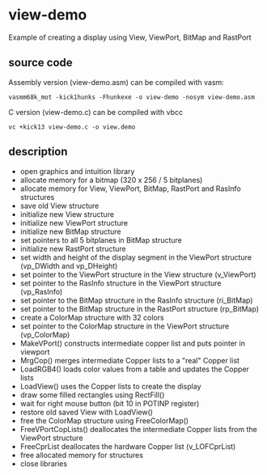 # view-demo
Example of creating a display using View, ViewPort, BitMap and RastPort

## source code
Assembly version (view-demo.asm) can be compiled with vasm:
```shell
vasmm68k_mot -kick1hunks -Fhunkexe -o view-demo -nosym view-demo.asm
```

C version (view-demo.c) can be compiled with vbcc
```shell
vc +kick13 view-demo.c -o view.demo
```

## description
+ open graphics and intuition library
+ allocate memory for a bitmap (320 x 256 / 5 bitplanes)
+ allocate memory for View, ViewPort, BitMap, RastPort and RasInfo structures
+ save old View structure
+ initialize new View structure
+ initialize new ViewPort structure
+ initialize new BitMap structure
+ set pointers to all 5 bitplanes in BitMap structure
+ initialize new RastPort structure
+ set width and height of the display segment in the ViewPort structure (vp_DWidth and vp_DHeight)
+ set pointer to the ViewPort structure in the View structure (v_ViewPort)
+ set pointer to the RasInfo structure in the ViewPort structure (vp_RasInfo)
+ set pointer to the BitMap structure in the RasInfo structure (ri_BitMap)
+ set pointer to the BitMap structure in the RastPort structure (rp_BitMap)
+ create a ColorMap structure with 32 colors
+ set pointer to the ColorMap structure in the ViewPort structure (vp_ColorMap)
+ MakeVPort() constructs intermediate copper list and puts pointer in viewport
+ MrgCop() merges intermediate Copper lists to a "real" Copper list
+ LoadRGB4() loads color values from a table and updates the Copper lists
+ LoadView() uses the Copper lists to create the display
+ draw some filled rectangles using RectFill()
+ wait for right mouse button (bit 10 in POTINP register)
+ restore old saved View with LoadView()
+ free the ColorMap structure using FreeColorMap()
+ FreeVPortCopLists() deallocates the intermediate Copper lists from the ViewPort structure
+ FreeCprList deallocates the hardware Copper list (v_LOFCprList)
+ free allocated memory for structures
+ close libraries
